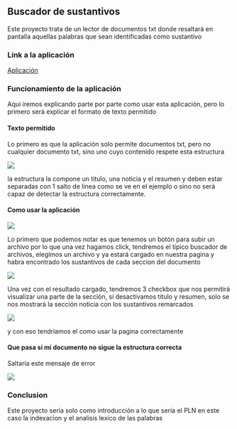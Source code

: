 ## Buscador de sustantivos

Este proyecto trata de un lector de documentos txt donde resaltará en pantalla aquellas palabras que sean identificadas como sustantivo

### Link a la aplicación

[Aplicación](https://oscarpostos-buscador-sustantivos-app-xexho0.streamlit.app/)

### Funcionamiento de la aplicación

Aqui iremos explicando parte por parte como usar esta aplicación, pero lo primero será explicar el formato de texto permitido

#### Texto permitido

Lo primero es que la aplicación solo permite documentos txt, pero no cualquier documento txt, sino uno cuyo contenido respete esta estructura

![](https://33333.cdn.cke-cs.com/kSW7V9NHUXugvhoQeFaf/images/a74bc542d0bffc008778e1aa33a7233578dc8a5e886547a6.png)

la estructura la compone un titulo, una noticia y el resumen y deben estar separadas con 1 salto de linea como se ve en el ejemplo o sino no será capaz de detectar la estructura correctamente.

#### Como usar la aplicación

![](https://33333.cdn.cke-cs.com/kSW7V9NHUXugvhoQeFaf/images/790dccdbc4b8891547c4c86bb14017b5688124071a468744.png)

Lo primero que podemos notar es que tenemos un botón para subir un archivo por lo que una vez hagamos click, tendremos el típico buscador de archivos, elegimos un archivo y ya estará cargado en nuestra pagina y habra encontrado los sustantivos de cada seccion del documento

![](https://33333.cdn.cke-cs.com/kSW7V9NHUXugvhoQeFaf/images/2520a6401be63da460569fd5489c89609a279db414b0778c.png)

Una vez con el resultado cargado, tendremos 3 checkbox que nos permitirá visualizar una parte de la sección, si desactivamos titulo y resumen, solo se nos mostrará la sección noticia con los sustantivos remarcados

![](https://33333.cdn.cke-cs.com/kSW7V9NHUXugvhoQeFaf/images/e3f8e302fd79d7dff0cb0695d2ce27269a4c1d91402e70f3.png)

y con eso tendriamos el como usar la pagina correctamente

#### Que pasa si mi documento no sigue la estructura correcta

Saltaría este mensaje de error

![](https://33333.cdn.cke-cs.com/kSW7V9NHUXugvhoQeFaf/images/54c6fa4f8000b86d490fc956e2f9a80a4c0b7c20c14312ee.png)

### Conclusion

Este proyecto sería solo como introducción a lo que sería el PLN en este caso la indexacion y el analisis lexico de las palabras
